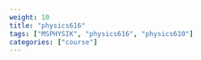 ```yaml
---
weight: 10
title: "physics616"
tags: ["MSPHYSIK", "physics616", "physics610"]
categories: ["course"]
---
```

